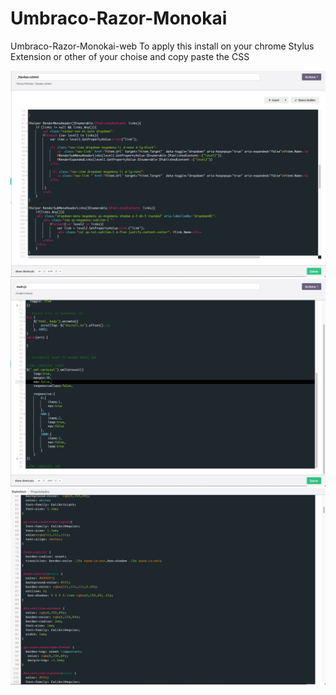 # Umbraco-Razor-Monokai
Umbraco-Razor-Monokai-web
To apply this install on your chrome Stylus Extension or other of your choise and copy paste the CSS

![Alt text](2.png?raw=true "Optional Title")
![Alt text](3.png?raw=true "Optional Title")
![Alt text](1.png?raw=true "Optional Title")
